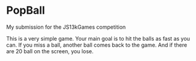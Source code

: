 # PopBall
My submission for the JS13kGames competition

This is a very simple game.
Your main goal is to hit the balls as fast as you can. If you miss a ball, another ball comes back to the game.
And if there are 20 ball on the screen, you lose.
